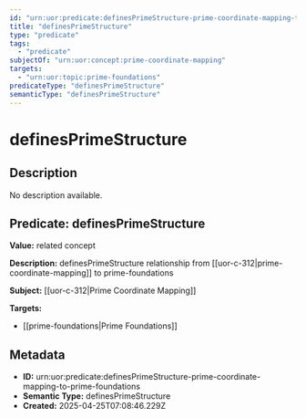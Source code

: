 ```yaml
---
id: "urn:uor:predicate:definesPrimeStructure-prime-coordinate-mapping-to-prime-foundations"
title: "definesPrimeStructure"
type: "predicate"
tags:
  - "predicate"
subjectOf: "urn:uor:concept:prime-coordinate-mapping"
targets:
  - "urn:uor:topic:prime-foundations"
predicateType: "definesPrimeStructure"
semanticType: "definesPrimeStructure"
---
```


# definesPrimeStructure

## Description

No description available.

## Predicate: definesPrimeStructure

**Value:** related concept

**Description:** definesPrimeStructure relationship from [[uor-c-312|prime-coordinate-mapping]] to prime-foundations

**Subject:** [[uor-c-312|Prime Coordinate Mapping]]

**Targets:**

- [[prime-foundations|Prime Foundations]]

## Metadata

- **ID:** urn:uor:predicate:definesPrimeStructure-prime-coordinate-mapping-to-prime-foundations
- **Semantic Type:** definesPrimeStructure
- **Created:** 2025-04-25T07:08:46.229Z

